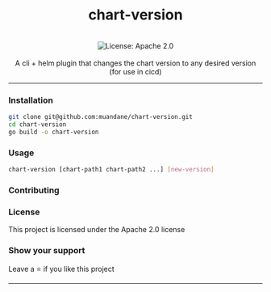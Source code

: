 <div align="center">
<h1 align="center">chart-version</h1>
<br />
<img alt="License: Apache 2.0" src="https://img.shields.io/badge/License-Apache 2.0-blue" /><br>
<br>
A cli + helm plugin that changes the chart version to any desired version (for use in cicd)
</div>

***

### Installation

```sh
git clone git@github.com:muandane/chart-version.git
cd chart-version
go build -o chart-version  
```

### Usage

```sh
chart-version [chart-path1 chart-path2 ...] [new-version]
```

### Contributing

### License

This project is licensed under the Apache 2.0 license

### Show your support

Leave a ⭐ if you like this project

***
